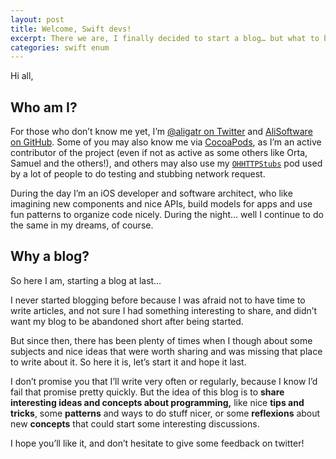 ```yaml
---
layout: post
title: Welcome, Swift devs!
excerpt: There we are, I finally decided to start a blog… but what to blog about?
categories: swift enum
---
```


Hi all,

## Who am I?

For those who don’t know me yet, I’m [@aligatr on Twitter](https://twitter.com/aligatr) and [AliSoftware on GitHub](https://github.com/AliSoftware). Some of you may also know me via [CocoaPods](https://cocoapods.org/about), as I’m an active contributor of the project (even if not as active as some others like Orta, Samuel and the others!), and others may also use my [`OHHTTPStubs`](https://cocoapods.org/pods/OHHTTPStubs) pod used by a lot of people to do testing and stubbing network request.

During the day I’m an iOS developer and software architect, who like imagining new components and nice APIs, build models for apps and use fun patterns to organize code nicely. During the night… well I continue to do the same in my dreams, of course.

## Why a blog?

So here I am, starting a blog at last…

I never started blogging before because I was afraid not to have time to write articles, and not sure I had something interesting to share, and didn’t want my blog to be abandoned short after being started.

But since then, there has been plenty of times when I though about some subjects and nice ideas that were worth sharing and was missing that place to write about it. So here it is, let’s start it and hope it last.

I don’t promise you that I’ll write very often or regularly, because I know I’d fail that promise pretty quickly. But the idea of this blog is to **share interesting ideas and concepts about programming,** like nice **tips and tricks**, some **patterns** and ways to do stuff nicer, or some **reflexions** about new **concepts** that could start some interesting discussions.

I hope you’ll like it, and don’t hesitate to give some feedback on twitter!
